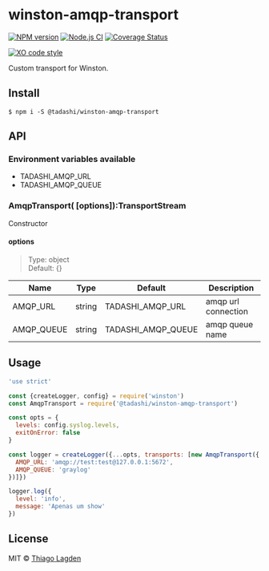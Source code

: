 # winston-amqp-transport

[![NPM version][npm-img]][npm]
[![Node.js CI][ci-img]][ci]
[![Coverage Status][coveralls-img]][coveralls]

[![XO code style][xo-img]][xo]

[npm-img]:         https://img.shields.io/npm/v/@tadashi/winston-amqp-transport.svg
[npm]:             https://www.npmjs.com/package/@tadashi/winston-amqp-transport
[ci-img]:          https://github.com/lagden/winston-amqp-transport/workflows/Node.js%20CI/badge.svg
[ci]:              https://github.com/lagden/winston-amqp-transport/actions?query=workflow%3A%22Node.js+CI%22
[coveralls-img]:   https://coveralls.io/repos/github/lagden/winston-amqp-transport/badge.svg?branch=main
[coveralls]:       https://coveralls.io/github/lagden/winston-amqp-transport?branch=main
[xo-img]:          https://img.shields.io/badge/code_style-XO-5ed9c7.svg
[xo]:              https://github.com/sindresorhus/xo


Custom transport for Winston.


## Install

```
$ npm i -S @tadashi/winston-amqp-transport
```

## API

### Environment variables available

- TADASHI_AMQP_URL
- TADASHI_AMQP_QUEUE


### AmqpTransport( \[options\]):TransportStream

Constructor

#### options

> Type: object  
> Default: {}


Name        | Type      | Default            | Description
----------- | --------- | -----------------  | ------------
AMQP_URL    | string    | TADASHI_AMQP_URL   | amqp url connection
AMQP_QUEUE  | string    | TADASHI_AMQP_QUEUE | amqp queue name


## Usage

```js
'use strict'

const {createLogger, config} = require('winston')
const AmqpTransport = require('@tadashi/winston-amqp-transport')

const opts = {
  levels: config.syslog.levels,
  exitOnError: false
}

const logger = createLogger({...opts, transports: [new AmqpTransport({
  AMQP_URL: 'amqp://test:test@127.0.0.1:5672',
  AMQP_QUEUE: 'graylog'
})]})

logger.log({
  level: 'info',
  message: 'Apenas um show'
})
```


## License

MIT © [Thiago Lagden](https://github.com/lagden)
